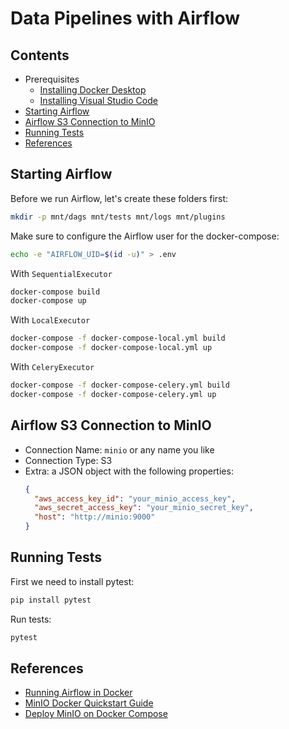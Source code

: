 # Data Pipelines with Airflow

## Contents

* Prerequisites
  * [Installing Docker Desktop](./docs/installing-docker-desktop.md)
  * [Installing Visual Studio Code](./docs/installing-vscode.md)
* [Starting Airflow](#starting-airflow)
* [Airflow S3 Connection to MinIO](#airflow-s3-connection-to-minio)
* [Running Tests](#running-tests)
* [References](#references)

## Starting Airflow

Before we run Airflow, let's create these folders first:

```sh
mkdir -p mnt/dags mnt/tests mnt/logs mnt/plugins
```

Make sure to configure the Airflow user for the docker-compose:

```sh
echo -e "AIRFLOW_UID=$(id -u)" > .env
```

With `SequentialExecutor`

```sh
docker-compose build
docker-compose up
```

With `LocalExecutor`

```sh
docker-compose -f docker-compose-local.yml build
docker-compose -f docker-compose-local.yml up
```

With `CeleryExecutor`

```sh
docker-compose -f docker-compose-celery.yml build
docker-compose -f docker-compose-celery.yml up
```

## Airflow S3 Connection to MinIO

* Connection Name: `minio` or any name you like
* Connection Type: S3
* Extra: a JSON object with the following properties:
  ```json
  {
    "aws_access_key_id": "your_minio_access_key",
    "aws_secret_access_key": "your_minio_secret_key",
    "host": "http://minio:9000"
  }
  ```

## Running Tests

First we need to install pytest:
```sh
pip install pytest
```

Run tests:
```sh
pytest
```

## References

* [Running Airflow in Docker](https://airflow.apache.org/docs/apache-airflow/stable/start/docker.html)
* [MinIO Docker Quickstart Guide](https://docs.min.io/docs/minio-docker-quickstart-guide.html)
* [Deploy MinIO on Docker Compose](https://docs.min.io/docs/deploy-minio-on-docker-compose)
